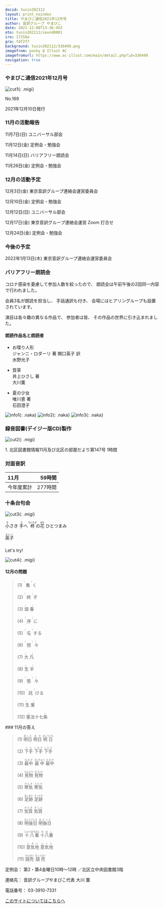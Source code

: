 ```yaml
---
docid: tusin202112
layout: print_noindex
title: やまびこ通信2021年12月号
author: 音訳グループ やまびこ
date: 2021-12-08T13:36:45Z
oto: tusin202112/sound0001
iro: 17258a
gra: fdf2f7
background: tusin202112/336499.png
imagefrom: posky @ Illust AC
imagefromurl: https://www.ac-illust.com/main/detail.php?id=336499
navigation: true
---
```



### <span data-dur="4.324" data-begin="2.750" id="xmri_0001" markdown="1">やまびこ通信2021年12月号</span>

![cut1](media/tusin202112/cut1.png){: .migi}

<span data-dur="2.574" data-begin="7.074" id="xmri_0002" markdown="1">No.169</span>

<span data-dur="5.657" data-begin="9.648" id="xmri_0003" markdown="1">2021年12月10日発行</span>


### <span data-dur="3.608" data-begin="20.693" id="xmri_0006" markdown="1">11月の活動報告</span>

<span data-dur="2.297" data-begin="24.301" id="xmri_0007" markdown="1">11月7日(日) </span>
<span data-dur="2.503" data-begin="26.598" id="xmri_0008" markdown="1">ユニバーサル部会</span>

<span data-dur="2.494" data-begin="29.101" id="xmri_0009" markdown="1">11月12日(金) </span>
<span data-dur="2.986" data-begin="31.595" id="xmri_000A" markdown="1">定例会・勉強会</span>

<span data-dur="2.516" data-begin="34.581" id="xmri_000B" markdown="1">11月14日(日) </span>
<span data-dur="2.783" data-begin="37.097" id="xmri_000C" markdown="1">バリアフリー朗読会</span>

<span data-dur="2.742" data-begin="39.880" id="xmri_000D" markdown="1">11月26日(金) </span>
<span data-dur="4.386" data-begin="42.622" id="xmri_000E" markdown="1">定例会・勉強会</span>


### <span data-dur="3.367" data-begin="47.008" id="xmri_000F" markdown="1">12月の活動予定</span>

<span data-dur="2.102" data-begin="52.225" id="xmri_0011" markdown="1">12月3日(金) </span>
<span data-dur="4.474" data-begin="54.327" id="xmri_0012" markdown="1">東京音訳グループ連絡会運営委員会</span>

<span data-dur="2.134" data-begin="58.801" id="xmri_0013" markdown="1">12月10日(金) </span>
<span data-dur="2.986" data-begin="60.935" id="xmri_0014" markdown="1">定例会・勉強会</span>

<span data-dur="2.41" data-begin="63.921" id="xmri_0015" markdown="1">12月12日(日) </span>
<span data-dur="2.504" data-begin="66.331" id="xmri_0016" markdown="1">ユニバーサル部会</span>

<span data-dur="2.494" data-begin="68.835" id="xmri_0017" markdown="1">12月17日(金) </span>
<span data-dur="5.166" data-begin="71.329" id="xmri_0018" markdown="1">東京音訳グループ連絡会運営 Zoom 打合せ</span>

<span data-dur="2.477" data-begin="76.495" id="xmri_0019" markdown="1">12月24日(金) </span>
<span data-dur="4.386" data-begin="78.972" id="xmri_001A" markdown="1">定例会・勉強会</span>


### <span data-dur="2.63" data-begin="83.358" id="xmri_001B" markdown="1">今後の予定</span>

<span data-dur="3.71" data-begin="85.988" id="xmri_001C" markdown="1">2022年1月13日(木) </span>
<span data-dur="5.874" data-begin="89.698" id="xmri_001D" markdown="1">東京音訳グループ連絡会運営委員会</span>


### <span data-dur="3.133" data-begin="95.572" id="xmri_001E" markdown="1">バリアフリー朗読会</span>

<span data-dur="3.932" data-begin="98.705" id="xmri_001F" markdown="1">コロナ感染を憂慮して参加人数を絞ったので、</span>
<span data-dur="6.399" data-begin="102.637" id="xmri_0020" markdown="1">朗読会は午前午後の2回同一内容で行われました。</span>

<span data-dur="2.835" data-begin="109.036" id="xmri_0021" markdown="1">会員3名が朗読を担当し、</span>
<span data-dur="1.788" data-begin="111.871" id="xmri_0022" markdown="1">手話通訳も付き、</span>
<span data-dur="4.904" data-begin="113.659" id="xmri_0023" markdown="1">会場にはヒアリングループも設置されています。</span>

<span data-dur="3.919" data-begin="118.563" id="xmri_0024" markdown="1">演目は各々趣の異なる作品で、</span>
<span data-dur="1.532" data-begin="122.482" id="xmri_0025" markdown="1">参加者は皆、</span>
<span data-dur="4.877" data-begin="124.014" id="xmri_0026" markdown="1">その作品の世界に引き込まれました。</span>

#### <span data-dur="2.884" data-begin="128.891" id="xmri_0027" markdown="1">朗読作品名と朗読者</span>

- <span data-dur="1.499" data-begin="131.775" id="xmri_0028" markdown="1">お喋り人形</span>  
<span data-dur="3.43" data-begin="133.274" id="xmri_0029" markdown="1">ジャンニ・ロダーリ 著 関口英子 訳</span>  
<span data-dur="1.868" data-begin="136.704" id="xmri_002A" markdown="1">水野光子</span>

- <span data-dur="1.134" data-begin="138.572" id="xmri_002B" markdown="1">質草</span>  
<span data-dur="1.757" data-begin="139.706" id="xmri_002C" markdown="1">井上ひさし 著</span>  
<span data-dur="1.878" data-begin="141.463" id="xmri_002D" markdown="1">大川薫</span>

- <span data-dur="1.411" data-begin="143.341" id="xmri_002E" markdown="1">夏の少女</span>  
<span data-dur="1.69" data-begin="144.752" id="xmri_002F" markdown="1">唯川恵 著</span>  
<span data-dur="2.56" data-begin="146.442" id="xmri_0030" markdown="1">石田澄子</span>

![info1](media/tusin202112/monitor1.png){: .naka}
![info2](media/tusin202112/monitor2.png){: .naka}
![info3](media/tusin202112/monitor3.png){: .naka}


### <span data-dur="4.728" data-begin="149.002" id="xmri_0031" markdown="1">録音図書(デイジー版CD)製作</span>

![cut2](media/tusin202112/cut2.png){: .migi}



<span data-dur="0.816" data-begin="157.783" id="xmri_0034" markdown="1">1. </span>
<span data-dur="6.334" data-begin="158.599" id="xmri_0035" markdown="1">北区図書館情報11月及び北区の部屋だより第147号</span>
<span data-dur="3.416" data-begin="164.933" id="xmri_0036" markdown="1">1時間</span>


### <span data-dur="2.666" data-begin="168.349" id="xmri_0037" markdown="1">対面音訳</span>

<span data-dur="1.373" data-begin="171.015" id="xmri_0038" markdown="1">11月</span>|<span data-dur="2.317" data-begin="172.388" id="xmri_0039" markdown="1">59時間</span>
|:---|---:|
<span data-dur="1.591" data-begin="174.705" id="xmri_003A" markdown="1">今年度累計</span>|<span data-dur="4.301" data-begin="176.296" id="xmri_003B" markdown="1">277時間</span>


### <span data-dur="2.768" data-begin="180.597" id="xmri_003C" markdown="1">十条台句会</span>

![cut3](media/tusin202112/cut3.png){: .migi}

<span data-dur="9.025" data-begin="185.215" id="xmri_003E" markdown="1"><ruby>小<rp>(</rp><rt>ち</rt><rp>)</rp></ruby>さき <ruby>手<rp>(</rp><rt>て</rt><rp>)</rp></ruby>へ <ruby>柊<rp>(</rp><rt>ひいらぎ</rt><rp>)</rp></ruby>の<ruby>花<rp>(</rp><rt>はな</rt><rp>)</rp>
 </ruby>ひとつまみ</span>


<span data-dur="3.257" data-begin="194.240" id="xmri_003F" markdown="1" class="haigo"><ruby>英子<rp>(</rp><rt>えいこ</rt><rp>)</rp></ruby></span>


### 
<span data-dur="2.449" data-begin="197.997" id="xmri_0041" markdown="1">Let's try!</span>

![cut4](media/tusin202112/cut4.png){: .migi}


#### <span data-dur="2.914" data-begin="202.296" id="xmri_0043" markdown="1">12月の問題</span>





<blockquote markdown="1">
(1) <ruby>集<rp>(</rp><rt>（　　　）</rt><rp>)</rp></ruby>く

(2) <ruby>終<rp>(</rp><rt>（　　　）</rt><rp>)</rp></ruby>ぞ

(3) <ruby>頌春<rp>(</rp><rt>（　　　）</rt><rp>)</rp></ruby>

(4) <ruby>序<rp>(</rp><rt>（　　　）</rt><rp>)</rp></ruby>に

(5) <ruby>屯<rp>(</rp><rt>（　　　）</rt><rp>)</rp></ruby>する

(6) <ruby>努<rp>(</rp><rt>（　　　）</rt><rp>)</rp>々<rp>(</rp><rt>）</rt><rp>)</rp></ruby>

(7) <ruby>大凡<rp>(</rp><rt>（　　　）</rt><rp>)</rp></ruby>

(8) <ruby>生半<rp>(</rp><rt>（　　　）</rt><rp>)</rp></ruby>

(9) <ruby>態<rp>(</rp><rt>（　　　）</rt><rp>)</rp>々<rp>(</rp><rt>）</rt><rp>)</rp></ruby>

(10) <ruby>託<rp>(</rp><rt>（　　　）</rt><rp>)</rp></ruby>ける

(11) <ruby>生業<rp>(</rp><rt>（　　　）</rt><rp>)</rp></ruby>

(12) <ruby>憲法十七条<rp>(</rp><rt>（　　　）</rt><rp>)</rp></ruby>


</blockquote>
### <span data-dur="2.326" data-begin="209.735" id="xmri_0045" markdown="1">11月の答え</span>

<blockquote markdown="1">
<span data-dur="1.177" data-begin="212.061" id="xmri_0046" markdown="1">(1) </span>
<span data-dur="2.666" data-begin="213.238" id="xmri_0047" markdown="1"><ruby>明日<rp>(</rp><rt>あした</rt><rp>)</rp>
 </ruby><ruby>明日<rp>(</rp><rt>あす</rt><rp>)</rp></ruby> <ruby>明日<rp>(</rp><rt>みょうにち</rt><rp>)</rp></ruby></span>


<span data-dur="1.016" data-begin="215.904" id="xmri_0048" markdown="1">(2) </span>
<span data-dur="2.65" data-begin="216.920" id="xmri_0049" markdown="1"><ruby>下手<rp>(</rp><rt>へた</rt><rp>)</rp>
 </ruby><ruby>下手<rp>(</rp><rt>しもて</rt><rp>)</rp></ruby> <ruby>下手<rp>(</rp><rt>したて</rt><rp>)</rp></ruby></span>


<span data-dur="1.144" data-begin="219.570" id="xmri_004A" markdown="1">(3) </span>
<span data-dur="2.941" data-begin="220.714" id="xmri_004B" markdown="1"><ruby>最中<rp>(</rp><rt>もなか</rt><rp>)</rp>
 </ruby><ruby>最中<rp>(</rp><rt>さいちゅう</rt><rp>)</rp></ruby> <ruby>最中<rp>(</rp><rt>さなか</rt><rp>)</rp></ruby></span>


<span data-dur="1.119" data-begin="223.655" id="xmri_004C" markdown="1">(4) </span>
<span data-dur="2.201" data-begin="224.774" id="xmri_004D" markdown="1"><ruby>見物<rp>(</rp><rt>けんぶつ</rt><rp>)</rp>
 </ruby><ruby>見物<rp>(</rp><rt>みもの</rt><rp>)</rp></ruby></span>


<span data-dur="1.046" data-begin="226.975" id="xmri_004E" markdown="1">(5) </span>
<span data-dur="2.096" data-begin="228.021" id="xmri_004F" markdown="1"><ruby>寒気<rp>(</rp><rt>かんき</rt><rp>)</rp>
 </ruby><ruby>寒気<rp>(</rp><rt>さむけ</rt><rp>)</rp></ruby></span>


<span data-dur="1.177" data-begin="230.117" id="xmri_0050" markdown="1">(6) </span>
<span data-dur="2.425" data-begin="231.294" id="xmri_0051" markdown="1"><ruby>足跡<rp>(</rp><rt>あしあと</rt><rp>)</rp>
 </ruby><ruby>足跡<rp>(</rp><rt>そくせき</rt><rp>)</rp></ruby></span>


<span data-dur="1.17" data-begin="233.719" id="xmri_0052" markdown="1">(7) </span>
<span data-dur="2.072" data-begin="234.889" id="xmri_0053" markdown="1"><ruby>気質<rp>(</rp><rt>かたぎ</rt><rp>)</rp>
 </ruby><ruby>気質<rp>(</rp><rt>きしつ</rt><rp>)</rp></ruby></span>


<span data-dur="1.211" data-begin="236.961" id="xmri_0054" markdown="1">(8) </span>
<span data-dur="2.454" data-begin="238.172" id="xmri_0055" markdown="1"><ruby>明後日<rp>(</rp><rt>みょうごにち</rt><rp>)</rp>
 </ruby><ruby>明後日<rp>(</rp><rt>あさって</rt><rp>)</rp></ruby></span>


<span data-dur="1.197" data-begin="240.626" id="xmri_0056" markdown="1">(9) </span>
<span data-dur="2.395" data-begin="241.823" id="xmri_0057" markdown="1"><ruby>十八番<rp>(</rp><rt>じゅうはちばん</rt><rp>)</rp>
 </ruby><ruby>十八番<rp>(</rp><rt>おはこ</rt><rp>)</rp></ruby></span>


<span data-dur="1.137" data-begin="244.218" id="xmri_0058" markdown="1">(10) </span>
<span data-dur="2.038" data-begin="245.355" id="xmri_0059" markdown="1"><ruby>意気地<rp>(</rp><rt>いきじ</rt><rp>)</rp>
 </ruby><ruby>意気地<rp>(</rp><rt>いくじ</rt><rp>)</rp></ruby></span>


<span data-dur="1.434" data-begin="247.393" id="xmri_005A" markdown="1">(11) </span>
<span data-dur="2.144" data-begin="248.827" id="xmri_005B" markdown="1"><ruby>競売<rp>(</rp><rt>けいばい</rt><rp>)</rp>
 </ruby><ruby>競売<rp>(</rp><rt>きょうばい</rt><rp>)</rp></ruby></span>


</blockquote>


<span data-dur="1.205" data-begin="250.971" id="xmri_005C" markdown="1">定例会：</span>
<span data-dur="3.237" data-begin="252.176" id="xmri_005D" markdown="1">第2・第4金曜日10時～12時</span>
<span data-dur="3.047" data-begin="255.413" id="xmri_005E" markdown="1">／北区立中央図書館3階</span>  

<span data-dur="1.319" data-begin="258.460" id="xmri_005F" markdown="1">連絡先：</span>
<span data-dur="3.965" data-begin="259.779" id="xmri_0060" markdown="1">音訳グループやまびこ代表 大川 薫</span>  

<span data-dur="1.409" data-begin="263.744" id="xmri_0061" markdown="1">電話番号：</span>
<span data-dur="4.305" data-begin="265.153" id="xmri_0062" markdown="1">03-3910-7331</span>  

<a data-dur="5.93" data-begin="269.458" id="xmri_0063" markdown="1" href="mailto:ymbk2016ml@gmail.com?Subject=やまびこウェブサイトについて">このサイトについてはこちらへ</a>



